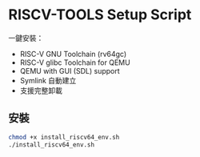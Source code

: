 # RISCV-TOOLS Setup Script

一鍵安裝：
- RISC-V GNU Toolchain (rv64gc)
- RISC-V glibc Toolchain for QEMU
- QEMU with GUI (SDL) support
- Symlink 自動建立
- 支援完整卸載

## 安裝
```bash
chmod +x install_riscv64_env.sh
./install_riscv64_env.sh
